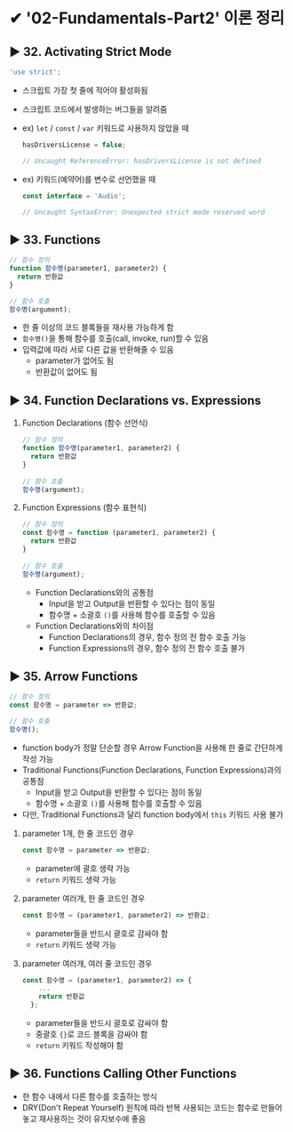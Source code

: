 # ✔ '02-Fundamentals-Part2' 이론 정리


## ▶ 32. Activating Strict Mode

```js
'use strict';
```

- 스크립트 가장 첫 줄에 적어야 활성화됨
- 스크립트 코드에서 발생하는 버그들을 알려줌

- ex) `let` / `const` / `var` 키워드로 사용하지 않았을 때
  
  ```js
  hasDriversLicense = false;

  // Uncaught ReferenceError: hasDriversLicense is not defined
  ```

- ex) 키워드(예약어)를 변수로 선언했을 때

  ```js
  const interface = 'Audio';

  // Uncaught SyntaxError: Unexpected strict mode reserved word
  ```


## ▶ 33. Functions

```js
// 함수 정의
function 함수명(parameter1, parameter2) {
  return 반환값
}

// 함수 호출
함수명(argument);
```

- 한 줄 이상의 코드 블록들을 재사용 가능하게 함
- `함수명()`을 통해 함수를 호출(call, invoke, run)할 수 있음
- 입력값에 따라 서로 다른 값을 반환해줄 수 있음
  - parameter가 없어도 됨
  - 반환값이 없어도 됨


## ▶ 34. Function Declarations vs. Expressions

1. Function Declarations (함수 선언식)

   ```js
   // 함수 정의
   function 함수명(parameter1, parameter2) {
     return 반환값
   }
 
   // 함수 호출
   함수명(argument);
   ```

2. Function Expressions (함수 표현식)
   
   ```js
   // 함수 정의
   const 함수명 = function (parameter1, parameter2) {
     return 반환값
   }
 
   // 함수 호출
   함수명(argument);
   ```

   - Function Declarations와의 공통점
     - Input을 받고 Output을 반환할 수 있다는 점이 동일
     - 함수명 + 소괄호 `()`를 사용해 함수를 호출할 수 있음
   - Function Declarations와의 차이점
     - Function Declarations의 경우, 함수 정의 전 함수 호출 가능
     - Function Expressions의 경우, 함수 정의 전 함수 호출 불가


## ▶ 35. Arrow Functions

```js
// 함수 정의
const 함수명 = parameter => 반환값;

// 함수 호출
함수명();
```
- function body가 정말 단순할 경우 Arrow Function을 사용해 한 줄로 간단하게 작성 가능
- Traditional Functions(Function Declarations, Function Expressions)과의 공통점
   - Input을 받고 Output을 반환할 수 있다는 점이 동일
   - 함수명 + 소괄호 `()`를 사용해 함수를 호출할 수 있음
- 다만, Traditional Functions과 달리 function body에서 `this` 키워드 사용 불가

1. parameter 1개, 한 줄 코드인 경우

   ```js 
   const 함수명 = parameter => 반환값;
   ```
 
   - parameter에 괄호 생략 가능
   - `return` 키워드 생략 가능 

2. parameter 여러개, 한 줄 코드인 경우

   ```js
   const 함수명 = (parameter1, parameter2) => 반환값;
   ```
 
   - parameter들을 반드시 괄호로 감싸야 함
   - `return` 키워드 생략 가능 

3. parameter 여러개, 여러 줄 코드인 경우

   ```js
   const 함수명 = (parameter1, parameter2) => {
       ...
       return 반환값
     };
   ```
 
   - parameter들을 반드시 괄호로 감싸야 함
   - 중괄호 `{}`로 코드 블록을 감싸야 함
   - `return` 키워드 작성해야 함 


## ▶ 36. Functions Calling Other Functions

- 한 함수 내에서 다른 함수를 호출하는 방식
- DRY(Don't Repeat Yourself) 원칙에 따라 반복 사용되는 코드는 함수로 만들어놓고 재사용하는 것이 유지보수에 좋음